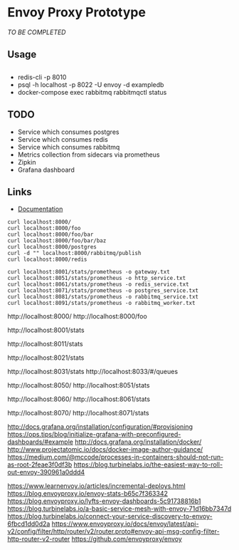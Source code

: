 # Envoy Proxy Prototype

_TO BE COMPLETED_

## Usage

##

* redis-cli -p 8010
* psql -h localhost -p 8022 -U envoy -d exampledb
* docker-compose exec rabbitmq rabbitmqctl status

## TODO

* Service which consumes postgres
* Service which consumes redis
* Service which consumes rabbitmq
* Metrics collection from sidecars via prometheus
* Zipkin
* Grafana dashboard

## Links

* [Documentation](https://www.envoyproxy.io/docs/envoy/v1.5.0/)

```
curl localhost:8000/
curl localhost:8000/foo
curl localhost:8000/foo/bar
curl localhost:8000/foo/bar/baz
curl localhost:8000/postgres
curl -d "" localhost:8000/rabbitmq/publish
curl localhost:8000/redis
```

```
curl localhost:8001/stats/prometheus -o gateway.txt
curl localhost:8051/stats/prometheus -o http_service.txt
curl localhost:8061/stats/prometheus -o redis_service.txt
curl localhost:8071/stats/prometheus -o postgres_service.txt
curl localhost:8081/stats/prometheus -o rabbitmq_service.txt
curl localhost:8091/stats/prometheus -o rabbitmq_worker.txt
```


http://localhost:8000/
http://localhost:8000/foo

http://localhost:8001/stats

http://localhost:8011/stats

http://localhost:8021/stats

http://localhost:8031/stats
http://localhost:8033/#/queues

http://localhost:8050/
http://localhost:8051/stats

http://localhost:8060/
http://localhost:8061/stats

http://localhost:8070/
http://localhost:8071/stats


http://docs.grafana.org/installation/configuration/#provisioning
https://ops.tips/blog/initialize-grafana-with-preconfigured-dashboards/#example
http://docs.grafana.org/installation/docker/
http://www.projectatomic.io/docs/docker-image-author-guidance/
https://medium.com/@mccode/processes-in-containers-should-not-run-as-root-2feae3f0df3b
https://blog.turbinelabs.io/the-easiest-way-to-roll-out-envoy-390961a0ddd4


https://www.learnenvoy.io/articles/incremental-deploys.html
https://blog.envoyproxy.io/envoy-stats-b65c7f363342
https://blog.envoyproxy.io/lyfts-envoy-dashboards-5c91738816b1
https://blog.turbinelabs.io/a-basic-service-mesh-with-envoy-71d16bb7347d
https://blog.turbinelabs.io/connect-your-service-discovery-to-envoy-6fbcd1dd0d2a
https://www.envoyproxy.io/docs/envoy/latest/api-v2/config/filter/http/router/v2/router.proto#envoy-api-msg-config-filter-http-router-v2-router
https://github.com/envoyproxy/envoy
